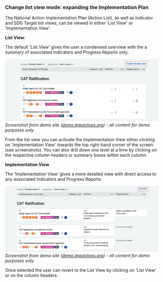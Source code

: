 ### Change list view mode: expanding the Implementation Plan

The National Action Implementation Plan (Action List), as well as Indicator and SDG Target list views, can be viewed in either 'List View' or 'Implementation View'.

**List View**:

The default 'List View' gives the user a condensed overview with the a summary of associated Indicators and Progress Reports only.

![](/assets/v-impl-list-view.png)
_Screenshot from demo site ([demo.impactoss.org](https://demo.impactoss.org)) - all content for demo purposes only_

From the list view you can activate the Implementation View either clicking on 'Implementation View' towards the top right-hand corner of the screen (see screenshots). You can also drill down one level at a time by clicking on the respective column headers or summary boxes within each column.

**Implementation View**

The 'Implementation View' gives a more detailed view with direct access to any associated Indicators and Progress Reports

![](/assets/v-impl-extended-view.png)
_Screenshot from demo site ([demo.impactoss.org](https://demo.impactoss.org)) - all content for demo purposes only_

Once selected the user can revert to the List View by clicking on 'List View' or on the column headers.
